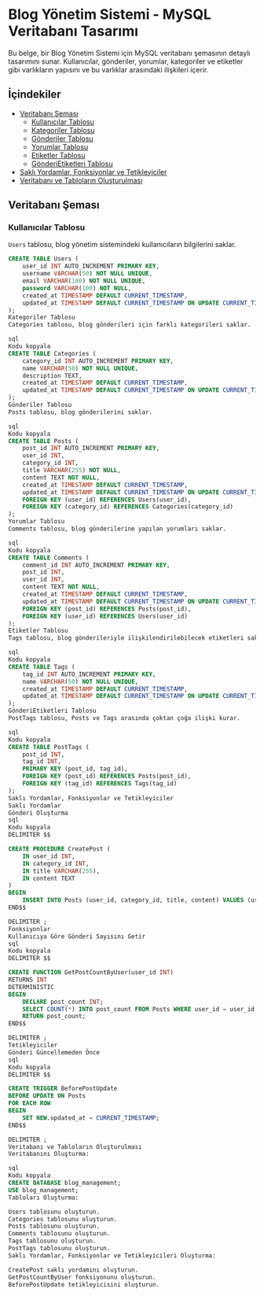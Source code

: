 # Blog Yönetim Sistemi - MySQL Veritabanı Tasarımı

Bu belge, bir Blog Yönetim Sistemi için MySQL veritabanı şemasının detaylı tasarımını sunar. Kullanıcılar, gönderiler, yorumlar, kategoriler ve etiketler gibi varlıkların yapısını ve bu varlıklar arasındaki ilişkileri içerir.

## İçindekiler

- [Veritabanı Şeması](#veritabanı-şeması)
  - [Kullanıcılar Tablosu](#kullanıcılar-tablosu)
  - [Kategoriler Tablosu](#kategoriler-tablosu)
  - [Gönderiler Tablosu](#gönderiler-tablosu)
  - [Yorumlar Tablosu](#yorumlar-tablosu)
  - [Etiketler Tablosu](#etiketler-tablosu)
  - [GönderiEtiketleri Tablosu](#gönderietiketleri-tablosu)
- [Saklı Yordamlar, Fonksiyonlar ve Tetikleyiciler](#saklı-yordamlar-fonksiyonlar-ve-tetikleyiciler)
- [Veritabanı ve Tabloların Oluşturulması](#veritabanı-ve-tabloların-oluşturulması)

## Veritabanı Şeması

### Kullanıcılar Tablosu

`Users` tablosu, blog yönetim sistemindeki kullanıcıların bilgilerini saklar.

```sql
CREATE TABLE Users (
    user_id INT AUTO_INCREMENT PRIMARY KEY,
    username VARCHAR(50) NOT NULL UNIQUE,
    email VARCHAR(100) NOT NULL UNIQUE,
    password VARCHAR(100) NOT NULL,
    created_at TIMESTAMP DEFAULT CURRENT_TIMESTAMP,
    updated_at TIMESTAMP DEFAULT CURRENT_TIMESTAMP ON UPDATE CURRENT_TIMESTAMP
);
Kategoriler Tablosu
Categories tablosu, blog gönderileri için farklı kategorileri saklar.

sql
Kodu kopyala
CREATE TABLE Categories (
    category_id INT AUTO_INCREMENT PRIMARY KEY,
    name VARCHAR(50) NOT NULL UNIQUE,
    description TEXT,
    created_at TIMESTAMP DEFAULT CURRENT_TIMESTAMP,
    updated_at TIMESTAMP DEFAULT CURRENT_TIMESTAMP ON UPDATE CURRENT_TIMESTAMP
);
Gönderiler Tablosu
Posts tablosu, blog gönderilerini saklar.

sql
Kodu kopyala
CREATE TABLE Posts (
    post_id INT AUTO_INCREMENT PRIMARY KEY,
    user_id INT,
    category_id INT,
    title VARCHAR(255) NOT NULL,
    content TEXT NOT NULL,
    created_at TIMESTAMP DEFAULT CURRENT_TIMESTAMP,
    updated_at TIMESTAMP DEFAULT CURRENT_TIMESTAMP ON UPDATE CURRENT_TIMESTAMP,
    FOREIGN KEY (user_id) REFERENCES Users(user_id),
    FOREIGN KEY (category_id) REFERENCES Categories(category_id)
);
Yorumlar Tablosu
Comments tablosu, blog gönderilerine yapılan yorumları saklar.

sql
Kodu kopyala
CREATE TABLE Comments (
    comment_id INT AUTO_INCREMENT PRIMARY KEY,
    post_id INT,
    user_id INT,
    content TEXT NOT NULL,
    created_at TIMESTAMP DEFAULT CURRENT_TIMESTAMP,
    updated_at TIMESTAMP DEFAULT CURRENT_TIMESTAMP ON UPDATE CURRENT_TIMESTAMP,
    FOREIGN KEY (post_id) REFERENCES Posts(post_id),
    FOREIGN KEY (user_id) REFERENCES Users(user_id)
);
Etiketler Tablosu
Tags tablosu, blog gönderileriyle ilişkilendirilebilecek etiketleri saklar.

sql
Kodu kopyala
CREATE TABLE Tags (
    tag_id INT AUTO_INCREMENT PRIMARY KEY,
    name VARCHAR(50) NOT NULL UNIQUE,
    created_at TIMESTAMP DEFAULT CURRENT_TIMESTAMP,
    updated_at TIMESTAMP DEFAULT CURRENT_TIMESTAMP ON UPDATE CURRENT_TIMESTAMP
);
GönderiEtiketleri Tablosu
PostTags tablosu, Posts ve Tags arasında çoktan çoğa ilişki kurar.

sql
Kodu kopyala
CREATE TABLE PostTags (
    post_id INT,
    tag_id INT,
    PRIMARY KEY (post_id, tag_id),
    FOREIGN KEY (post_id) REFERENCES Posts(post_id),
    FOREIGN KEY (tag_id) REFERENCES Tags(tag_id)
);
Saklı Yordamlar, Fonksiyonlar ve Tetikleyiciler
Saklı Yordamlar
Gönderi Oluşturma
sql
Kodu kopyala
DELIMITER $$

CREATE PROCEDURE CreatePost (
    IN user_id INT,
    IN category_id INT,
    IN title VARCHAR(255),
    IN content TEXT
)
BEGIN
    INSERT INTO Posts (user_id, category_id, title, content) VALUES (user_id, category_id, title, content);
END$$

DELIMITER ;
Fonksiyonlar
Kullanıcıya Göre Gönderi Sayısını Getir
sql
Kodu kopyala
DELIMITER $$

CREATE FUNCTION GetPostCountByUser(user_id INT)
RETURNS INT
DETERMINISTIC
BEGIN
    DECLARE post_count INT;
    SELECT COUNT(*) INTO post_count FROM Posts WHERE user_id = user_id;
    RETURN post_count;
END$$

DELIMITER ;
Tetikleyiciler
Gönderi Güncellemeden Önce
sql
Kodu kopyala
DELIMITER $$

CREATE TRIGGER BeforePostUpdate
BEFORE UPDATE ON Posts
FOR EACH ROW
BEGIN
    SET NEW.updated_at = CURRENT_TIMESTAMP;
END$$

DELIMITER ;
Veritabanı ve Tabloların Oluşturulması
Veritabanını Oluşturma:

sql
Kodu kopyala
CREATE DATABASE blog_management;
USE blog_management;
Tabloları Oluşturma:

Users tablosunu oluşturun.
Categories tablosunu oluşturun.
Posts tablosunu oluşturun.
Comments tablosunu oluşturun.
Tags tablosunu oluşturun.
PostTags tablosunu oluşturun.
Saklı Yordamlar, Fonksiyonlar ve Tetikleyicileri Oluşturma:

CreatePost saklı yordamını oluşturun.
GetPostCountByUser fonksiyonunu oluşturun.
BeforePostUpdate tetikleyicisini oluşturun.
